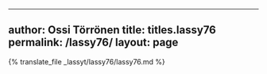 
---
author: Ossi Törrönen
title: titles.lassy76
permalink: /lassy76/
layout: page
---
{% translate_file _lassyt/lassy76/lassy76.md %}